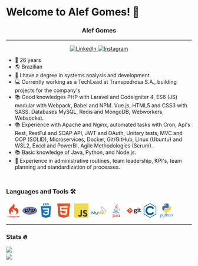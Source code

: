 <h1> Welcome to Alef Gomes! 🎉</h1>
<div id="header" align="center">
<h3> Alef Gomes </h3>
<hr>
<div id="badges">
  <a href="https://www.linkedin.com/in/alef-gomes-8b2950163" target="_blank">
    <img src="https://img.shields.io/badge/LinkedIn-blue?style=for-the-badge&logo=linkedin&logoColor=white" alt="LinkedIn"/>
  </a>
  <a href="https://www.instagram.com/alefpcj" target="_blank">
    <img src="https://img.shields.io/badge/Instagram-purple?style=for-the-badge&logo=instagram&logoColor=white" alt="Instagram"/>
  </a>
</div>
</div>

+ 🎈 26 years
+ 🌎 Brazilian <br>
+ 🏫 I have a degree in systems analysis and development <br>
+ 💻 Currently working as a TechLead at Transpedrosa S.A., building projects for the company's <br>
+ 📚 Good knowledges PHP with Laravel and Codeigniter 4, ES6 (JS) modular with Webpack, Babel and NPM. Vue.js, HTML5 and CSS3 with SASS. Databases MySQL, Redis and MongoDB, Webworkers, Websocket.
+ 📚 Experience with Apache and Nginx, automated tasks with Cron, Api's Rest, RestFul and SOAP API, JWT and OAuth, Unitary tests, MVC and OOP (SOLID), Microservices, Docker, Git/GitHub, Linux (Ubuntu) and WSL2, Excel and PowerBI, Agile Methodologies (Scrum).
+ 📚 Basic knowledge of Java, Python, and Node.js.
+ 👾 Experience in administrative routines, team leadership, KPI's, team planning and standardization of processes.<br><br>
##
<h3> Languages and Tools 🛠️ </h3>
<div>
    <img src="https://github.com/devicons/devicon/blob/master/icons/codeigniter/codeigniter-plain-wordmark.svg" title="codeigniter" **alt="codeigniter" width="40" height="40"/>
    <img src="https://github.com/devicons/devicon/blob/master/icons/php/php-original.svg" title="php" **alt="php" width="40" height="40"/>
    <img src="https://github.com/devicons/devicon/blob/master/icons/css3/css3-plain-wordmark.svg"  title="CSS3" alt="CSS" width="40" height="40"/>&nbsp;
    <img src="https://github.com/devicons/devicon/blob/master/icons/html5/html5-original.svg" title="HTML5" alt="HTML" width="40" height="40"/>&nbsp;
    <img src="https://github.com/devicons/devicon/blob/master/icons/javascript/javascript-original.svg" title="JavaScript" alt="JavaScript" width="40" height="40"/>&nbsp;
    <img src="https://github.com/devicons/devicon/blob/master/icons/mysql/mysql-original-wordmark.svg" title="MySQL"  alt="MySQL" width="40" height="40"/>&nbsp;
    <img src="https://github.com/devicons/devicon/blob/master/icons/java/java-original-wordmark.svg" title="Java" alt="Java" width="40" height="40"/>&nbsp;
    <img src="https://github.com/devicons/devicon/blob/master/icons/git/git-original-wordmark.svg" title="Git" **alt="Git" width="40" height="40"/>
    <img src="https://github.com/devicons/devicon/blob/master/icons/c/c-line.svg" title="C" **alt="C" width="40" height="40"/>
    <img src="https://github.com/devicons/devicon/blob/master/icons/python/python-original-wordmark.svg" title="python" **alt="python" width="40" height="40"/>
</div>
<hr>

<h3> Stats 🔥</h3>
<div align="start">
    <img src="http://github-readme-streak-stats.herokuapp.com?user=aleffgomes&theme=dark&hide_border=verdadeiro"/><br>
    <img src="https://github-readme-stats.vercel.app/api/top-langs/?username=aleffgomes&layout=compact&theme=dark"/>
</div>
  

